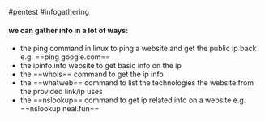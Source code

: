 #pentest #infogathering
#### we can gather info in a lot of ways:
- the ping command in linux to ping a website and get the public ip back e.g. ==ping google.com==
- the ipinfo.info website to get basic info on the ip
- the ==whois== command to get the ip info 
- the ==whatweb== command to list the technologies the website from the provided link/ip uses
- the ==nslookup== command to get ip related info on a website e.g. ==nslookup neal.fun== 